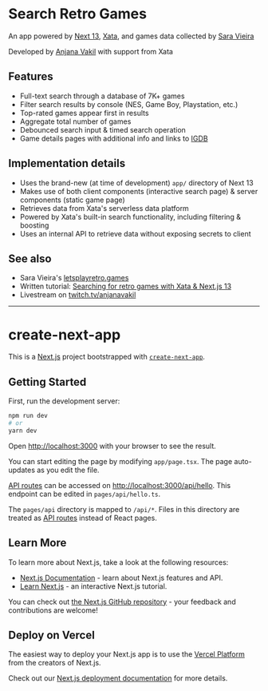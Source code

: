 # Search Retro Games 
An app powered by [Next 13](https://beta.nextjs.com), [Xata](https://xata.io), and games data collected by [Sara Vieira](https://github.com/SaraVieira/lets-play-retro-games)

Developed by [Anjana Vakil](https://twitter.com/AnjanaVakil) with support from Xata

## Features
- Full-text search through a database of 7K+ games
- Filter search results by console (NES, Game Boy, Playstation, etc.)
- Top-rated games appear first in results
- Aggregate total number of games
- Debounced search input & timed search operation
- Game details pages with additional info and links to [IGDB](https://idgb.com)

## Implementation details
- Uses the brand-new (at time of development) `app/` directory of Next 13 
- Makes use of both client components (interactive search page) & server components (static game page)
- Retrieves data from Xata's serverless data platform
- Powered by Xata's built-in search functionality, including filtering & boosting
- Uses an internal API to retrieve data without exposing secrets to client


## See also

- Sara Vieira's [letsplayretro.games](https://letsplayretro.games)
- Written tutorial: [Searching for retro games with Xata & Next.js 13](https://dev.to/anjanavakil/searching-for-retro-games-with-next-13-xata-4e5g)
- Livestream on [twitch.tv/anjanavakil](https://www.twitch.tv/videos/1641478425)


---

# create-next-app
This is a [Next.js](https://nextjs.org/) project bootstrapped with [`create-next-app`](https://github.com/vercel/next.js/tree/canary/packages/create-next-app).

## Getting Started

First, run the development server:

```bash
npm run dev
# or
yarn dev
```

Open [http://localhost:3000](http://localhost:3000) with your browser to see the result.

You can start editing the page by modifying `app/page.tsx`. The page auto-updates as you edit the file.

[API routes](https://nextjs.org/docs/api-routes/introduction) can be accessed on [http://localhost:3000/api/hello](http://localhost:3000/api/hello). This endpoint can be edited in `pages/api/hello.ts`.

The `pages/api` directory is mapped to `/api/*`. Files in this directory are treated as [API routes](https://nextjs.org/docs/api-routes/introduction) instead of React pages.

## Learn More

To learn more about Next.js, take a look at the following resources:

- [Next.js Documentation](https://nextjs.org/docs) - learn about Next.js features and API.
- [Learn Next.js](https://nextjs.org/learn) - an interactive Next.js tutorial.

You can check out [the Next.js GitHub repository](https://github.com/vercel/next.js/) - your feedback and contributions are welcome!

## Deploy on Vercel

The easiest way to deploy your Next.js app is to use the [Vercel Platform](https://vercel.com/new?utm_medium=default-template&filter=next.js&utm_source=create-next-app&utm_campaign=create-next-app-readme) from the creators of Next.js.

Check out our [Next.js deployment documentation](https://nextjs.org/docs/deployment) for more details.
